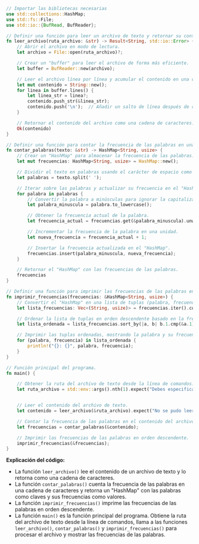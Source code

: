 ```rust
// Importar las bibliotecas necesarias
use std::collections::HashMap;
use std::fs::File;
use std::io::{BufRead, BufReader};

// Definir una función para leer un archivo de texto y retornar su contenido como una cadena de caracteres.
fn leer_archivo(ruta_archivo: &str) -> Result<String, std::io::Error> {
    // Abrir el archivo en modo de lectura.
    let archivo = File::open(ruta_archivo)?;

    // Crear un "buffer" para leer el archivo de forma más eficiente.
    let buffer = BufReader::new(archivo);

    // Leer el archivo línea por línea y acumular el contenido en una cadena de caracteres.
    let mut contenido = String::new();
    for linea in buffer.lines() {
        let linea_str = linea?;
        contenido.push_str(&linea_str);
        contenido.push('\n');  // Añadir un salto de línea después de cada línea.
    }

    // Retornar el contenido del archivo como una cadena de caracteres.
    Ok(contenido)
}

// Definir una función para contar la frecuencia de las palabras en una cadena de caracteres.
fn contar_palabras(texto: &str) -> HashMap<String, usize> {
    // Crear un "HashMap" para almacenar la frecuencia de las palabras.
    let mut frecuencias: HashMap<String, usize> = HashMap::new();

    // Dividir el texto en palabras usando el carácter de espacio como delimitador.
    let palabras = texto.split(' ');

    // Iterar sobre las palabras y actualizar su frecuencia en el "HashMap".
    for palabra in palabras {
        // Convertir la palabra a minúsculas para ignorar la capitalización.
        let palabra_minuscula = palabra.to_lowercase();

        // Obtener la frecuencia actual de la palabra.
        let frecuencia_actual = frecuencias.get(&palabra_minuscula).unwrap_or(&0);

        // Incrementar la frecuencia de la palabra en una unidad.
        let nueva_frecuencia = frecuencia_actual + 1;

        // Insertar la frecuencia actualizada en el "HashMap".
        frecuencias.insert(palabra_minuscula, nueva_frecuencia);
    }

    // Retornar el "HashMap" con las frecuencias de las palabras.
    frecuencias
}

// Definir una función para imprimir las frecuencias de las palabras en orden descendente.
fn imprimir_frecuencias(frecuencias: &HashMap<String, usize>) {
    // Convertir el "HashMap" en una lista de tuplas (palabra, frecuencia).
    let lista_frecuencias: Vec<(String, usize)> = frecuencias.iter().collect();

    // Ordenar la lista de tuplas en orden descendente basado en la frecuencia.
    let lista_ordenada = lista_frecuencias.sort_by(|a, b| b.1.cmp(&a.1));

    // Imprimir las tuplas ordenadas, mostrando la palabra y su frecuencia.
    for (palabra, frecuencia) in lista_ordenada {
        println!("{}: {}", palabra, frecuencia);
    }
}

// Función principal del programa.
fn main() {

    // Obtener la ruta del archivo de texto desde la línea de comandos.
    let ruta_archivo = std::env::args().nth(1).expect("Debes especificar la ruta del archivo de texto.");


    // Leer el contenido del archivo de texto.
    let contenido = leer_archivo(&ruta_archivo).expect("No se pudo leer el archivo de texto.");

    // Contar la frecuencia de las palabras en el contenido del archivo.
    let frecuencias = contar_palabras(&contenido);

    // Imprimir las frecuencias de las palabras en orden descendente.
    imprimir_frecuencias(&frecuencias);
}
```

**Explicación del código:**

* La función `leer_archivo()` lee el contenido de un archivo de texto y lo retorna como una cadena de caracteres.
* La función `contar_palabras()` cuenta la frecuencia de las palabras en una cadena de caracteres y retorna un "HashMap" con las palabras como claves y sus frecuencias como valores.
* La función `imprimir_frecuencias()` imprime las frecuencias de las palabras en orden descendente.
* La función `main()` es la función principal del programa. Obtiene la ruta del archivo de texto desde la línea de comandos, llama a las funciones `leer_archivo()`, `contar_palabras()` y `imprimir_frecuencias()` para procesar el archivo y mostrar las frecuencias de las palabras.